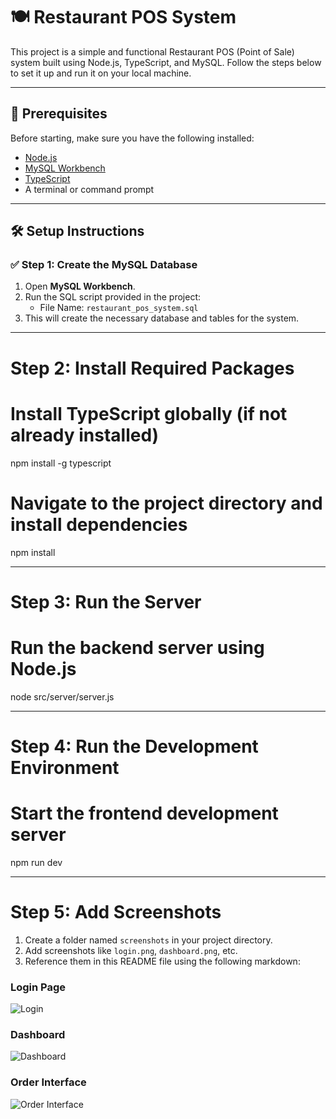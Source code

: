 # 🍽️ Restaurant POS System

This project is a simple and functional Restaurant POS (Point of Sale) system built using Node.js, TypeScript, and MySQL. Follow the steps below to set it up and run it on your local machine.

---

## 📌 Prerequisites

Before starting, make sure you have the following installed:

- [Node.js](https://nodejs.org/)
- [MySQL Workbench](https://dev.mysql.com/downloads/workbench/)
- [TypeScript](https://www.typescriptlang.org/)
- A terminal or command prompt

---

## 🛠️ Setup Instructions

### ✅ Step 1: Create the MySQL Database

1. Open **MySQL Workbench**.
2. Run the SQL script provided in the project:
   - File Name: `restaurant_pos_system.sql`
3. This will create the necessary database and tables for the system.

---

# Step 2: Install Required Packages

# Install TypeScript globally (if not already installed)
npm install -g typescript

# Navigate to the project directory and install dependencies
npm install

 ----

 # Step 3: Run the Server

# Run the backend server using Node.js
node src/server/server.js

----

# Step 4: Run the Development Environment

# Start the frontend development server
npm run dev

---
# Step 5: Add Screenshots

1. Create a folder named `screenshots` in your project directory.
2. Add screenshots like `login.png`, `dashboard.png`, etc.
3. Reference them in this README file using the following markdown:

### Login Page
![Login](screenshots/login.png)

### Dashboard
![Dashboard](screenshots/dashboard.png)

### Order Interface
![Order Interface](screenshots/order.png)



